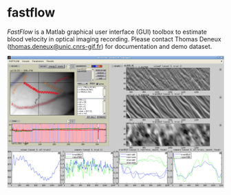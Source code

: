 # fastflow

_FastFlow_ is a Matlab graphical user interface (GUI) toolbox to estimate blood velocity in optical imaging recording.  Please contact Thomas Deneux (thomas.deneux@unic.cnrs-gif.fr) for documentation and demo dataset.

![](https://raw.githubusercontent.com/thomasdeneux/fastflow/master/license%20and%20doc/fastflow_reduced.png)
